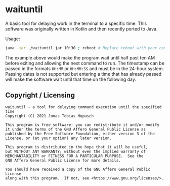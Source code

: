 # waituntil

A basic tool for delaying work in the terminal to a specific time. This software was originally
written in Kotlin and then recently ported to Java.

Usage:

```sh
java -jar ./waituntil.jar 10:30 ; reboot # Replace reboot with your command
```

The example above would make the program wait until half past ten AM before exiting and allowing
the next command to run. The timestamp can be passed in the formats `HH:MM` or `HH:MM:SS` and must
be in the 24-hour system. Passing dates is not supported but entering a time that has already passed
will make the software wait until that time on the following day.

## Copyright / Licensing

```
waituntil - a tool for delaying command execution until the specified time
Copyright (C) 2021 Jonas Tobias Hopusch

This program is free software: you can redistribute it and/or modify
it under the terms of the GNU Affero General Public License as
published by the Free Software Foundation, either version 3 of the
License, or (at your option) any later version.

This program is distributed in the hope that it will be useful,
but WITHOUT ANY WARRANTY; without even the implied warranty of
MERCHANTABILITY or FITNESS FOR A PARTICULAR PURPOSE.  See the
GNU Affero General Public License for more details.

You should have received a copy of the GNU Affero General Public License
along with this program.  If not, see <https://www.gnu.org/licenses/>.
```
